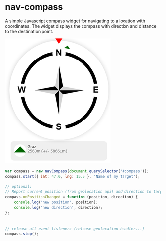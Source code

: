 # nav-compass

A simple Javascript compass widget for navigating to a location with coordinates. The widget displays the compass with direction and distance to the destination point. 

![alt text](https://raw.githubusercontent.com/jugstalt/nav-compass/main/compass1.png)

```javascript
var compass = new navCompass(document.querySelector('#compass'));
compass.start({ lat: 47.0, lng: 15.5 }, 'Name of my target');

// optional:
// Report current position (from geolocation api) and direction to target
compass.onPositionChanged = function (position, direction) {
    console.log('new position', position);
    console.log('new direction', direction);
};


// release all event listeners (release geolocation handler...)
compass.stop();
```